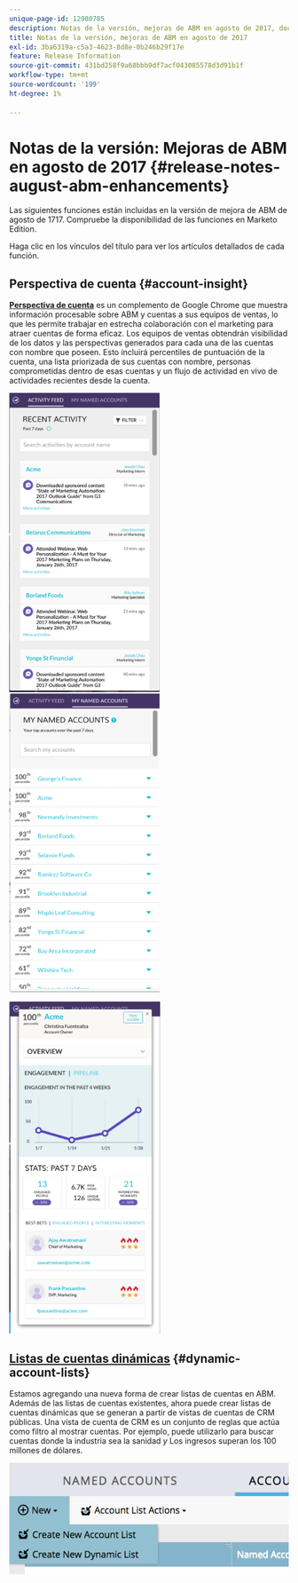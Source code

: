 ```yaml
---
unique-page-id: 12980785
description: Notas de la versión, mejoras de ABM en agosto de 2017, documentación de Marketo, documentación del producto
title: Notas de la versión, mejoras de ABM en agosto de 2017
exl-id: 3ba6319a-c5a3-4623-8d8e-0b246b29f17e
feature: Release Information
source-git-commit: 431bd258f9a68bbb9df7acf043085578d3d91b1f
workflow-type: tm+mt
source-wordcount: '199'
ht-degree: 1%

---
```


# Notas de la versión: Mejoras de ABM en agosto de 2017 {#release-notes-august-abm-enhancements}

Las siguientes funciones están incluidas en la versión de mejora de ABM de agosto de 1717. Compruebe la disponibilidad de las funciones en Marketo Edition.

Haga clic en los vínculos del título para ver los artículos detallados de cada función.

## Perspectiva de cuenta {#account-insight}

**[Perspectiva de cuenta](/help/marketo/product-docs/target-account-management/setup-tam/account-insight-plug-in-overview.md)** es un complemento de Google Chrome que muestra información procesable sobre ABM y cuentas a sus equipos de ventas, lo que les permite trabajar en estrecha colaboración con el marketing para atraer cuentas de forma eficaz. Los equipos de ventas obtendrán visibilidad de los datos y las perspectivas generados para cada una de las cuentas con nombre que poseen. Esto incluirá percentiles de puntuación de la cuenta, una lista priorizada de sus cuentas con nombre, personas comprometidas dentro de esas cuentas y un flujo de actividad en vivo de actividades recientes desde la cuenta.

![](assets/image001.png) ![](assets/image002.png)

![](assets/image003.png)

## [Listas de cuentas dinámicas](/help/marketo/product-docs/target-account-management/target/account-lists.md) {#dynamic-account-lists}

Estamos agregando una nueva forma de crear listas de cuentas en ABM. Además de las listas de cuentas existentes, ahora puede crear listas de cuentas dinámicas que se generan a partir de vistas de cuentas de CRM públicas. Una vista de cuenta de CRM es un conjunto de reglas que actúa como filtro al mostrar cuentas. Por ejemplo, puede utilizarlo para buscar cuentas donde la industria sea la sanidad _y_ Los ingresos superan los 100 millones de dólares.

![](assets/dynamic-account-list-menu-5b14-5d-copy.png)
